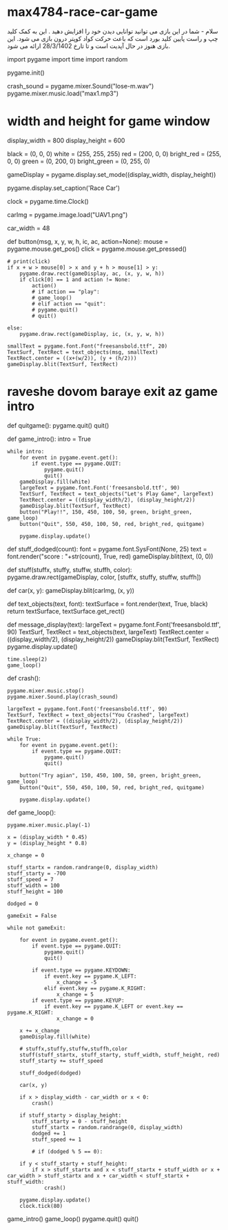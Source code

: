 # max4784-race-car-game 
سلام - شما در این بازی می توانید توانایی دیدن خود را افزایش دهید .
این به کمک کلید چپ و راست پایین کلید بورد است که باعث حرکت کواد کوپتر درون بازی می شود.
این بازی هنوز در حال آپدیت است و تا تارخ 28/3/1402 ارائه می شود.


import pygame
import time
import random

pygame.init()

crash_sound = pygame.mixer.Sound("lose-m.wav")
pygame.mixer.music.load("max1.mp3")


# width and  height for game window
display_width = 800
display_height = 600

black = (0, 0, 0)
white = (255, 255, 255)
red = (200, 0, 0)
bright_red = (255, 0, 0)
green = (0, 200, 0)
bright_green = (0, 255, 0)


gameDisplay = pygame.display.set_mode((display_width, display_height))

pygame.display.set_caption('Race Car')

clock = pygame.time.Clock()

carImg = pygame.image.load("UAV1.png")

car_width = 48


def button(msg, x, y, w, h, ic, ac, action=None):
    mouse = pygame.mouse.get_pos()
    click = pygame.mouse.get_pressed()

    # print(click)
    if x + w > mouse[0] > x and y + h > mouse[1] > y:
        pygame.draw.rect(gameDisplay, ac, (x, y, w, h))
        if click[0] == 1 and action != None:
            action()
            # if action == "play":
            # game_loop()
            # elif action == "quit":
            # pygame.quit()
            # quit()

    else:
        pygame.draw.rect(gameDisplay, ic, (x, y, w, h))

    smallText = pygame.font.Font("freesansbold.ttf", 20)
    TextSurf, TextRect = text_objects(msg, smallText)
    TextRect.center = ((x+(w/2)), (y + (h/2)))
    gameDisplay.blit(TextSurf, TextRect)

# raveshe dovom baraye exit az game intro


def quitgame():
    pygame.quit()
    quit()


def game_intro():
    intro = True

    while intro:
        for event in pygame.event.get():
            if event.type == pygame.QUIT:
                pygame.quit()
                quit()
        gameDisplay.fill(white)
        largeText = pygame.font.Font('freesansbold.ttf', 90)
        TextSurf, TextRect = text_objects("Let's Play Game", largeText)
        TextRect.center = ((display_width/2), (display_height/2))
        gameDisplay.blit(TextSurf, TextRect)
        button("Play!!", 150, 450, 100, 50, green, bright_green, game_loop)
        button("Quit", 550, 450, 100, 50, red, bright_red, quitgame)

        pygame.display.update()


def stuff_dodged(count):
    font = pygame.font.SysFont(None, 25)
    text = font.render("score : "+str(count), True, red)
    gameDisplay.blit(text, (0, 0))


def stuff(stuffx, stuffy, stuffw, stuffh, color):
    pygame.draw.rect(gameDisplay, color, [stuffx, stuffy, stuffw, stuffh])


def car(x, y):
    gameDisplay.blit(carImg, (x, y))


def text_objects(text, font):
    textSurface = font.render(text, True, black)
    return textSurface, textSurface.get_rect()


def message_display(text):
    largeText = pygame.font.Font('freesansbold.ttf', 90)
    TextSurf, TextRect = text_objects(text, largeText)
    TextRect.center = ((display_width/2), (display_height/2))
    gameDisplay.blit(TextSurf, TextRect)
    pygame.display.update()

    time.sleep(2)
    game_loop()


def crash():

    pygame.mixer.music.stop()
    pygame.mixer.Sound.play(crash_sound)

    largeText = pygame.font.Font('freesansbold.ttf', 90)
    TextSurf, TextRect = text_objects("You Crashed", largeText)
    TextRect.center = ((display_width/2), (display_height/2))
    gameDisplay.blit(TextSurf, TextRect)

    while True:
        for event in pygame.event.get():
            if event.type == pygame.QUIT:
                pygame.quit()
                quit()

        button("Try agian", 150, 450, 100, 50, green, bright_green, game_loop)
        button("Quit", 550, 450, 100, 50, red, bright_red, quitgame)

        pygame.display.update()


def game_loop():

    pygame.mixer.music.play(-1)

    x = (display_width * 0.45)
    y = (display_height * 0.8)

    x_change = 0

    stuff_startx = random.randrange(0, display_width)
    stuff_starty = -700
    stuff_speed = 7
    stuff_width = 100
    stuff_height = 100

    dodged = 0

    gameExit = False

    while not gameExit:

        for event in pygame.event.get():
            if event.type == pygame.QUIT:
                pygame.quit()
                quit()

            if event.type == pygame.KEYDOWN:
                if event.key == pygame.K_LEFT:
                    x_change = -5
                elif event.key == pygame.K_RIGHT:
                    x_change = 5
            if event.type == pygame.KEYUP:
                if event.key == pygame.K_LEFT or event.key == pygame.K_RIGHT:
                    x_change = 0

        x += x_change
        gameDisplay.fill(white)

        # stuffx,stuffy,stuffw,stuffh,color
        stuff(stuff_startx, stuff_starty, stuff_width, stuff_height, red)
        stuff_starty += stuff_speed

        stuff_dodged(dodged)

        car(x, y)

        if x > display_width - car_width or x < 0:
            crash()

        if stuff_starty > display_height:
            stuff_starty = 0 - stuff_height
            stuff_startx = random.randrange(0, display_width)
            dodged += 1
            stuff_speed += 1

            # if (dodged % 5 == 0):

        if y < stuff_starty + stuff_height:
            if x > stuff_startx and x < stuff_startx + stuff_width or x + car_width > stuff_startx and x + car_width < stuff_startx + stuff_width:
                crash()

        pygame.display.update()
        clock.tick(80)


game_intro()
game_loop()
pygame.quit()
quit()

